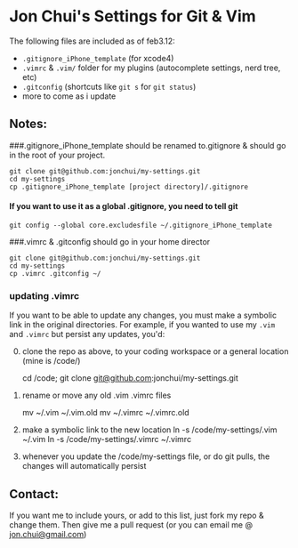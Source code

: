 Jon Chui's Settings for Git & Vim
==================

The following files are included as of feb3.12:

* `.gitignore_iPhone_template` (for xcode4)
* `.vimrc` & `.vim/` folder for my plugins (autocomplete settings, nerd tree, etc)
* `.gitconfig` (shortcuts like `git s` for `git status`)
* more to come as i update

Notes:
-------------

###.gitignore_iPhone_template should be renamed to.gitignore & should go in the root of your project.  
    
    git clone git@github.com:jonchui/my-settings.git
    cd my-settings
    cp .gitignore_iPhone_template [project directory]/.gitignore

#### If you want to use it as a global .gitignore, you need to tell git

    git config --global core.excludesfile ~/.gitignore_iPhone_template

###.vimrc & .gitconfig should go in your home director
    
    git clone git@github.com:jonchui/my-settings.git
    cd my-settings
    cp .vimrc .gitconfig ~/

### updating .vimrc

If you want to be able to update any changes, you must make a symbolic link in the original directories. For example, if you wanted to use my `.vim` and `.vimrc` but persist any updates, you'd:

0. clone the repo as above, to your coding workspace or a general location (mine is /code/)

    cd /code; git clone git@github.com:jonchui/my-settings.git

1. rename or move any old .vim .vimrc files
    
    mv ~/.vim ~/.vim.old
    mv ~/.vimrc ~/.vimrc.old

2. make a symbolic link to the new location
    ln -s /code/my-settings/.vim ~/.vim
    ln -s /code/my-settings/.vimrc ~/.vimrc

3. whenever you update the /code/my-settings file, or do git pulls, the changes will automatically persist

Contact:
------------
If you want me to include yours, or add to this list, just fork my repo & change them. Then give me a pull request (or you can email me @ jon.chui@gmail.com)
